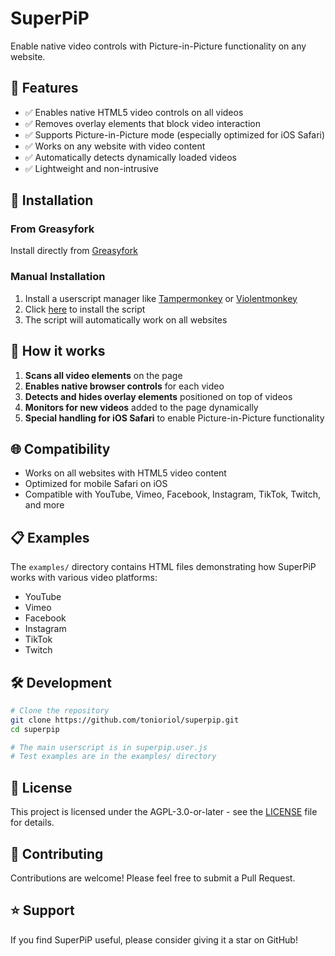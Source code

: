 # SuperPiP

Enable native video controls with Picture-in-Picture functionality on any website.

## 🎯 Features

- ✅ Enables native HTML5 video controls on all videos
- ✅ Removes overlay elements that block video interaction
- ✅ Supports Picture-in-Picture mode (especially optimized for iOS Safari)
- ✅ Works on any website with video content
- ✅ Automatically detects dynamically loaded videos
- ✅ Lightweight and non-intrusive

## 🚀 Installation

### From Greasyfork
Install directly from [Greasyfork](https://greasyfork.org/en/scripts/538178-superpip)

### Manual Installation
1. Install a userscript manager like [Tampermonkey](https://www.tampermonkey.net/) or [Violentmonkey](https://violentmonkey.github.io/)
2. Click [here](https://github.com/tonioriol/superpip/raw/main/superpip.user.js) to install the script
3. The script will automatically work on all websites

## 🔧 How it works

1. **Scans all video elements** on the page
2. **Enables native browser controls** for each video
3. **Detects and hides overlay elements** positioned on top of videos
4. **Monitors for new videos** added to the page dynamically
5. **Special handling for iOS Safari** to enable Picture-in-Picture functionality

## 🌐 Compatibility

- Works on all websites with HTML5 video content
- Optimized for mobile Safari on iOS
- Compatible with YouTube, Vimeo, Facebook, Instagram, TikTok, Twitch, and more

## 📋 Examples

The `examples/` directory contains HTML files demonstrating how SuperPiP works with various video platforms:

- YouTube
- Vimeo
- Facebook
- Instagram
- TikTok
- Twitch

## 🛠️ Development

```bash
# Clone the repository
git clone https://github.com/tonioriol/superpip.git
cd superpip

# The main userscript is in superpip.user.js
# Test examples are in the examples/ directory
```

## 📄 License

This project is licensed under the AGPL-3.0-or-later - see the [LICENSE](LICENSE) file for details.

## 🤝 Contributing

Contributions are welcome! Please feel free to submit a Pull Request.

## ⭐ Support

If you find SuperPiP useful, please consider giving it a star on GitHub!